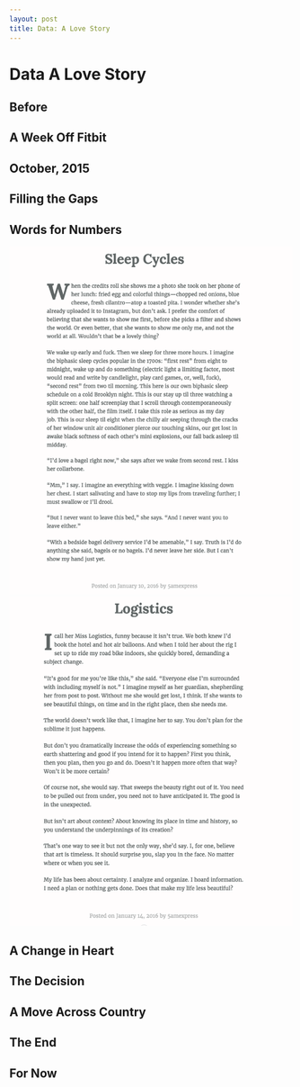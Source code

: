 ```yaml
---
layout: post
title: Data: A Love Story
---
```


<h1>Data A Love Story</h1>


<h2>Before</h2>

<h2>A Week Off Fitbit</h2>
<h2>October, 2015</h2>

<h2>Filling the Gaps</h2>

<h2>Words for Numbers</h2>

<img src="../assets/img/datalove/sleepcycles.png" width="600">

<img src="../assets/img/datalove/logistics.png" width="600">

<h2>A Change in Heart</h2>

<h2>The Decision</h2>

<h2>A Move Across Country</h2>

<h2>The End</h2>

<h2>For Now</h2>

